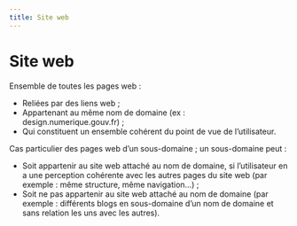 ```yaml
---
title: Site web
---
```


# Site web


Ensemble de toutes les pages web :

- Reliées par des liens web ;
- Appartenant au même nom de domaine (ex : design.numerique.gouv.fr) ;
- Qui constituent un ensemble cohérent du point de vue de l’utilisateur.

Cas particulier des pages web d’un sous-domaine ; un sous-domaine peut :

- Soit appartenir au site web attaché au nom de domaine, si l’utilisateur en a une perception cohérente avec les autres pages du site web (par exemple : même structure, même navigation…) ;
- Soit ne pas appartenir au site web attaché au nom de domaine (par exemple : différents blogs en sous-domaine d’un nom de domaine et sans relation les uns avec les autres).
